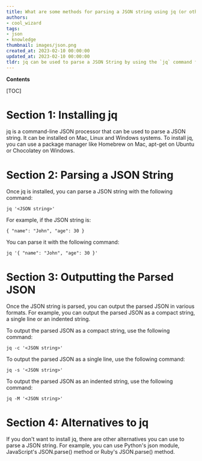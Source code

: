 ```yaml
---
title: What are some methods for parsing a JSON string using jq (or other alternatives)?
authors:
- cool_wizard
tags:
- json
- knowledge
thumbnail: images/json.png
created_at: 2023-02-10 00:00:00
updated_at: 2023-02-10 00:00:00
tldr: jq can be used to parse a JSON String by using the `jq` command followed by a filter expression.
---
```


**Contents**

[TOC]

# Section 1: Installing jq

jq is a command-line JSON processor that can be used to parse a JSON string. It can be installed on Mac, Linux and Windows systems. To install jq, you can use a package manager like Homebrew on Mac, apt-get on Ubuntu or Chocolatey on Windows.

# Section 2: Parsing a JSON String

Once jq is installed, you can parse a JSON string with the following command:

`jq '<JSON string>'`

For example, if the JSON string is:

`{ "name": "John", "age": 30 }`

You can parse it with the following command:

`jq '{ "name": "John", "age": 30 }'`

# Section 3: Outputting the Parsed JSON

Once the JSON string is parsed, you can output the parsed JSON in various formats. For example, you can output the parsed JSON as a compact string, a single line or an indented string.

To output the parsed JSON as a compact string, use the following command:

`jq -c '<JSON string>'`

To output the parsed JSON as a single line, use the following command:

`jq -s '<JSON string>'`

To output the parsed JSON as an indented string, use the following command:

`jq -M '<JSON string>'`

# Section 4: Alternatives to jq

If you don't want to install jq, there are other alternatives you can use to parse a JSON string. For example, you can use Python's json module, JavaScript's JSON.parse() method or Ruby's JSON.parse() method.
